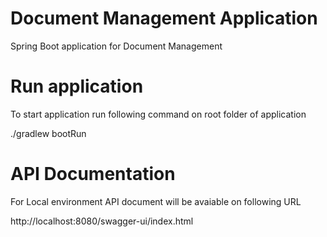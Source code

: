 # Document Management Application

Spring Boot application for Document Management

# Run application
To start application run following command on root folder of application

./gradlew bootRun

# API Documentation
For Local environment API document will be avaiable on following URL

http://localhost:8080/swagger-ui/index.html